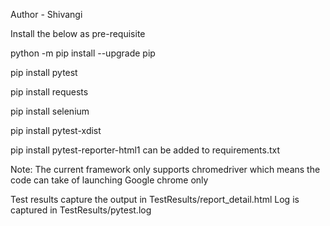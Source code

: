 Author - Shivangi

Install the below as pre-requisite

python -m pip install --upgrade pip

pip install  pytest

pip install requests

pip install selenium 

pip install pytest-xdist

pip install pytest-reporter-html1
<For future> can be added to requirements.txt


Note: The current framework only supports chromedriver which means the code can take of launching Google chrome only

Test results capture the output in TestResults/report_detail.html 
Log is captured in TestResults/pytest.log


